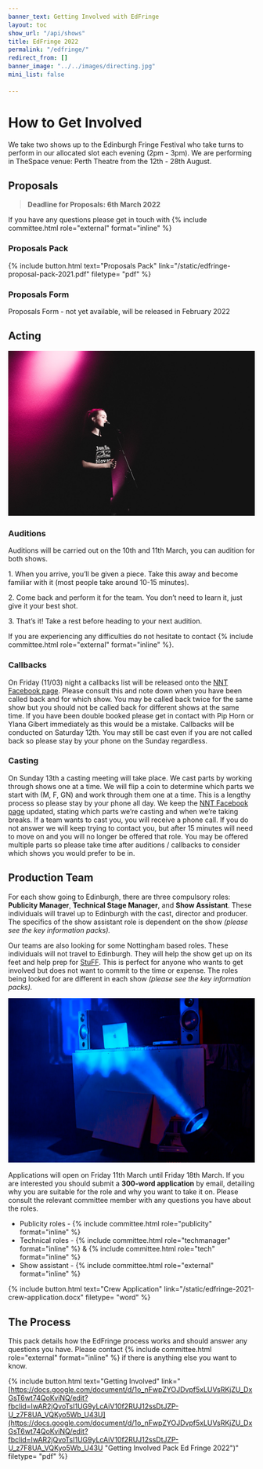 ```yaml
---
banner_text: Getting Involved with EdFringe
layout: toc
show_url: "/api/shows"
title: EdFringe 2022
permalink: "/edfringe/"
redirect_from: []
banner_image: "../../images/directing.jpg"
mini_list: false

---
```

# How to Get Involved

We take two shows up to the Edinburgh Fringe Festival who take turns to perform in our allocated slot each evening (2pm - 3pm). We are performing in TheSpace venue: Perth Theatre from the 12th - 28th August.

## Proposals

> **Deadline for Proposals: 6th March 2022**

If you have any questions please get in touch with {% include committee.html role="external" format="inline" %}

<div class="row">
<div class="col-sm" markdown="1">

### Proposals Pack

{% include button.html text="Proposals Pack" link="/static/edfringe-proposal-pack-2021.pdf" filetype= "pdf" %}

</div><div class="col-sm" markdown="1">

### Proposals Form

Proposals Form - not yet available, will be released in February 2022

</div>
</div>

## Acting

<div class="row">
<div class="col-sm-4 order-2" markdown="1">

![Order From Chaos - Edinburgh Fringe 2019](/static/ofc-3.jpg)

</div><div class="col-sm" markdown="1">

### Auditions

Auditions will be carried out on the 10th and 11th March, you can audition for both shows.

1\. When you arrive, you’ll be given a piece. Take this away and become familiar with it (most people take around 10-15 minutes).

2\. Come back and perform it for the team. You don’t need to learn it, just give it your best shot.

3\. That’s it! Take a rest before heading to your next audition.

If you are experiencing any difficulties do not hesitate to contact {% include committee.html role="external" format="inline" %}.

### Callbacks

On Friday (11/03) night a callbacks list will be released onto the [NNT Facebook page](https://www.facebook.com/thenottinghamnewtheatre). Please consult this and note down when you have been called back and for which show. You may be called back twice for the same show but you should not be called back for different shows at the same time. If you have been double booked please get in contact with Pip Horn or Ylana Gibert immediately as this would be a mistake. Callbacks will be conducted on Saturday 12th. You may still be cast even if you are not called back so please stay by your phone on the Sunday regardless.

### Casting

On Sunday 13th a casting meeting will take place. We cast parts by working through shows one at a time. We will flip a coin to determine which parts we start with (M, F, GN) and work through them one at a time. This is a lengthy process so please stay by your phone all day. We keep the [NNT Facebook page](https://www.facebook.com/thenottinghamnewtheatre) updated, stating which parts we’re casting and when we’re taking breaks. If a team wants to cast you, you will receive a phone call. If you do not answer we will keep trying to contact you, but after 15 minutes will need to move on and you will no longer be offered that role. You may be offered multiple parts so please take time after auditions / callbacks to consider which shows you would prefer to be in.

## Production Team

For each show going to Edinburgh, there are three compulsory roles: **Publicity Manager**, **Technical Stage Manager**, and **Show Assistant**. These individuals will travel up to Edinburgh with the cast, director and producer. The specifics of the show assistant role is dependent on the show _(please see the key information packs)._

Our teams are also looking for some Nottingham based roles. These individuals will not travel to Edinburgh. They will help the show get up on its feet and help prep for [StuFF](https://newtheatre.org.uk/stuff/). This is perfect for anyone who wants to get involved but does not want  to commit to the time or expense. The roles being looked for are different in each show _(please see the key information packs)._

<div class="row">
<div class="col-sm" markdown="1">

![](/static/ofc-2.jpg)

</div><div class="col-sm" markdown="1">

Applications will open on Friday 11th March until Friday 18th March. If you are interested you should submit a **300-word application** by email, detailing why you are suitable for the role and why you want to take it on. Please consult the relevant committee member with any questions you have about the roles.

* Publicity roles - {% include committee.html role="publicity" format="inline" %}
* Technical roles - {% include committee.html role="techmanager" format="inline" %} & {% include committee.html role="tech" format="inline" %}
* Show assistant - {% include committee.html role="external" format="inline" %}

</div></div>

{% include button.html text="Crew Application" link="/static/edfringe-2021-crew-application.docx" filetype= "word" %}

## The Process

This pack details how the EdFringe process works and should answer any questions you have. Please contact {% include committee.html role="external" format="inline" %} if there is anything else you want to know.

{% include button.html text="Getting Involved" link="[https://docs.google.com/document/d/1o_nFwpZYOJDvpf5xLUVsRKjZU_DxGsT6wt74QoKviNQ/edit?fbclid=IwAR2jQvoTsI1UG9yLcAiV10f2RUJ12ssDtJZP-U_z7F8UA_VQKyo5Wb_U43U](https://docs.google.com/document/d/1o_nFwpZYOJDvpf5xLUVsRKjZU_DxGsT6wt74QoKviNQ/edit?fbclid=IwAR2jQvoTsI1UG9yLcAiV10f2RUJ12ssDtJZP-U_z7F8UA_VQKyo5Wb_U43U "Getting Involved Pack Ed Fringe 2022")" filetype= "pdf" %}